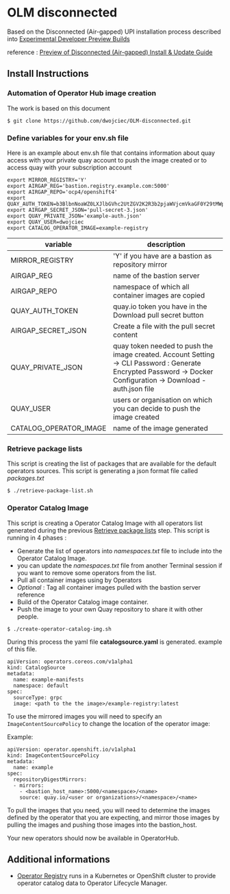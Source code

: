 # OLM disconnected

Based on the Disconnected (Air-gapped) UPI installation process described into [Experimental Developer Preview Builds](https://cloud.redhat.com/openshift/install/pre-release)

reference : [Preview of Disconnected (Air-gapped) Install & Update Guide](https://docs.google.com/document/d/1cCnER-IMDCfinO7DiSvATt8WE4-YBngKrSb2aeBToZA/edit)

## Install Instructions

### Automation of Operator Hub image creation

The work is based on this document 

```
$ git clone https://github.com/dwojciec/OLM-disconnected.git
```

### Define variables for your env.sh file 

Here is an example about env.sh file that contains information about quay access with your private quay account to push the image created or to access quay with your subscription account  

```
export MIRROR_REGISTRY='Y'
export AIRGAP_REG='bastion.registry.example.com:5000'
export AIRGAP_REPO='ocp4/openshift4'
export QUAY_AUTH_TOKEN=b3BlbnNoaWZ0LXJlbGVhc2UtZGV2K2R3b2pjaWVjcmVkaGF0Y29tMWpjd2VyeGFnc29pbzZuanhid3ZkYXFxbGlqOllGQzNIQ1g4SjlJNlZXUklMVlNCT1U1RjRVVkFGVkM4MTYxMEZCMU5VSlBLVUlCxsxsx
export AIRGAP_SECRET_JSON='pull-secret-3.json'
export QUAY_PRIVATE_JSON='example-auth.json'
export QUAY_USER=dwojciec
export CATALOG_OPERATOR_IMAGE=example-registry
```

| variable | description  |
|---|---|
| MIRROR_REGISTRY  | 'Y' if you have are a bastion as repository mirror   |
| AIRGAP_REG  |  name of the bastion server  |
| AIRGAP_REPO  | namespace of which all container images are copied   |
| QUAY_AUTH_TOKEN  | quay.io token you have in the Download pull secret button   |
| AIRGAP_SECRET_JSON  | Create a file with the pull secret content  |
| QUAY_PRIVATE_JSON  | quay token needed to push the image created. Account Setting -> CLI Password : Generate Encrypted Password -> Docker Configuration -> Download <user or Organisation> - auth.json file|
| QUAY_USER  | users or organisation on which you can decide to push the image created|
| CATALOG_OPERATOR_IMAGE | name of the image generated |



### Retrieve package lists
This script is creating the list of packages that are available for the default operators sources. This script is generating a json format file called *packages.txt*

```
$ ./retrieve-package-list.sh
```


### Operator Catalog Image
This script is creating a Operator Catalog Image with all operators list generated during the previous [Retrieve package lists](https://github.com/dwojciec/OLM-disconnected/blob/master/README.md#retrieve-package-lists) step. This script is running in 4 phases :

* Generate the list of operators into *namespaces.txt* file to include into the Operator Catalog Image.
* you can update the *namespaces.txt* file from another Terminal session if you want to remove some operators from the list.
* Pull all container images using by Operators
* *Optional* : Tag all container images pulled with the bastion server reference 
* Build of the Operator Catalog image container.
* Push the image to your own Quay repository to share it with other people.

```
$ ./create-operator-catalog-img.sh 
```

During this process the yaml file **catalogsource.yaml** is generated.
example of this file. 

```
apiVersion: operators.coreos.com/v1alpha1
kind: CatalogSource
metadata:
  name: example-manifests
  namespace: default
spec:
  sourceType: grpc
  image: <path to the the image>/example-registry:latest
```

To use the mirrored images you will need to specify an `ImageContentSourcePolicy` to change the location of the operator image:

Example:
```
apiVersion: operator.openshift.io/v1alpha1
kind: ImageContentSourcePolicy
metadata:
  name: example
spec:
  repositoryDigestMirrors:
  - mirrors:
    - <bastion_host_name>:5000/<namespace>/<name>
    source: quay.io/<user or organizations>/<namespace>/<name>
```

To pull the images that you need, you will need to determine the images defined by the operator that you are expecting, and mirror those images by pulling the images and pushing those images into the bastion_host.

Your new operators should now be available in OperatorHub.

## Additional informations
* [Operator Registry](https://github.com/operator-framework/operator-registry) runs in a Kubernetes or OpenShift cluster to provide operator catalog data to Operator Lifecycle Manager.
